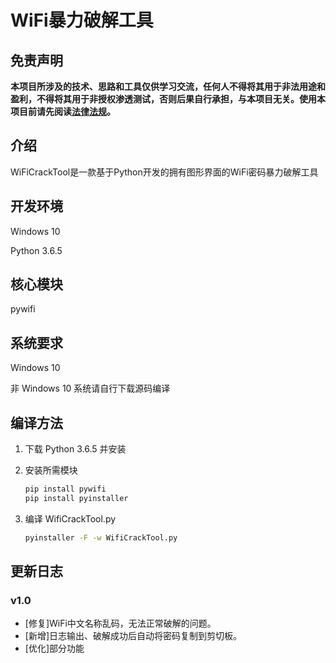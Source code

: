 # WiFi暴力破解工具

## 免责声明
**本项目所涉及的技术、思路和工具仅供学习交流，任何人不得将其用于非法用途和盈利，不得将其用于非授权渗透测试，否则后果自行承担，与本项目无关。使用本项目前请先阅读[法律法规](https://github.com/baihengaead/Awesome-Laws)。**

## 介绍

WiFiCrackTool是一款基于Python开发的拥有图形界面的WiFi密码暴力破解工具

## 开发环境

Windows 10

Python 3.6.5

## 核心模块

pywifi

## 系统要求

Windows 10

非 Windows 10 系统请自行下载源码编译

## 编译方法

1. 下载 Python 3.6.5 并安装

2. 安装所需模块

   ```cmd
   pip install pywifi
   pip install pyinstaller
   ```

3. 编译 WifiCrackTool.py

   ```cmd
   pyinstaller -F -w WifiCrackTool.py
   ```

## 更新日志

### v1.0

- [修复]WiFi中文名称乱码，无法正常破解的问题。
- [新增]日志输出、破解成功后自动将密码复制到剪切板。
- [优化]部分功能

